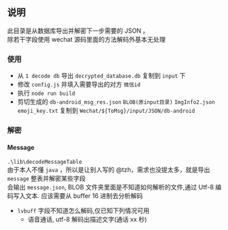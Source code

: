 ## 说明

此目录是从数据库导出并解密下一步需要的 JSON 。 <br />
除若干字段使用 wechat 源码里面的方法解码外基本无处理 <br />

### 使用

-   从 `1 decode db` 导出 `decrypted_database.db` 复制到 `input` 下
-   修改 `config.js` 并填入需要导出的对方 `微信id`
-   执行 `node run build`
-   剪切生成的 `db-android_msg_res.json` `BLOB(原input目录)` `ImgInfo2.json` `emoji_key.txt` 复制到 `Wechat/${ToMsg}/input/JSON/db-android`

### 解密

#### Message

`.\lib\decodeMessageTable` <br/>
由于本人不懂 `java` ，所以是让别人写的 @tzh，需求也没提太多，就是导出 `message` 整表并解密某些字段 <br/>
会输出 `message.json`, BLOB 文件夹里面是不知道如何解析的文件,通过 Utf-8 编码写入文本. 应该需要从 buffer 16 进制去分析解码 <br/>

-   `lvbuff` 字段不知道怎么解码,仅已知下列情况可用
    -   语音通话, utf-8 解码出描述文字(通话 xx 秒)
